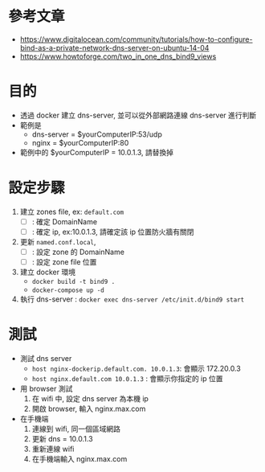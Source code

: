 # 參考文章 
- https://www.digitalocean.com/community/tutorials/how-to-configure-bind-as-a-private-network-dns-server-on-ubuntu-14-04
- https://www.howtoforge.com/two_in_one_dns_bind9_views

# 目的
- 透過 docker 建立 dns-server, 並可以從外部網路連線 dns-server 進行判斷
- 範例是
    - dns-server = $yourComputerIP:53/udp
    - nginx = $yourComputerIP:80
- 範例中的 $yourComputerIP = 10.0.1.3, 請替換掉

# 設定步驟
1. 建立 zones file, ex: `default.com`
    - [ ] : 確定 DomainName
    - [ ] : 確定 ip, ex:10.0.1.3, 請確定該 ip 位置防火牆有關閉
2. 更新 `named.conf.local`, 
    - [ ] : 設定 zone 的 DomainName
    - [ ] : 設定 zone file 位置
3. 建立 docker 環境
    - `docker build -t bind9 .`
    - `docker-compose up -d`
4. 執行 dns-server : `docker exec dns-server /etc/init.d/bind9 start`

# 測試
- 測試 dns server
    - `host nginx-dockerip.default.com. 10.0.1.3`: 會顯示 172.20.0.3
    - `host nginx.default.com 10.0.1.3` : 會顯示你指定的 ip 位置
- 用 browser 測試
    1. 在 wifi 中, 設定 dns server 為本機 ip
    2. 開啟 browser, 輸入 nginx.max.com
- 在手機端
    1. 連線到 wifi, 同一個區域網路
    2. 更新 dns = 10.0.1.3
    3. 重新連線 wifi
    4. 在手機端輸入 nginx.max.com



